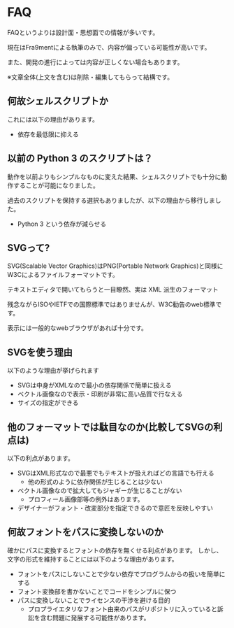 # FAQ
FAQというよりは設計面・思想面での情報が多いです。

現在はFra9mentによる執筆のみで、内容が偏っている可能性が高いです。

また、開発の進行によっては内容が正しくない場合もあります。

※文章全体(上文を含む)は削除・編集してもらって結構です。

## 何故シェルスクリプトか
これには以下の理由があります。
* 依存を最低限に抑える

## 以前の Python 3 のスクリプトは？
動作を以前よりもシンプルなものに変えた結果、シェルスクリプトでも十分に動作することが可能になりました。

過去のスクリプトを保持する選択もありましたが、以下の理由から移行しました。
* Python 3 という依存が減らせる

## SVGって?
SVG(Scalable Vector Graphics)はPNG(Portable Network Graphics)と同様にW3Cによるファイルフォーマットです。

テキストエディタで開いてもらうと一目瞭然、実は XML 派生のフォーマット

残念ながらISOやIETFでの国際標準ではありませんが、W3C勧告のweb標準です。

表示には一般的なwebブラウザがあれば十分です。

## SVGを使う理由
以下のような理由が挙げられます
* SVGは中身がXMLなので最小の依存関係で簡単に扱える
* ベクトル画像なので表示・印刷が非常に高い品質で行なえる
* サイズの指定ができる

## 他のフォーマットでは駄目なのか(比較してSVGの利点は)
以下の利点があります。
* SVGはXML形式なので最悪でもテキストが扱えればどの言語でも行える
  * 他の形式のように依存関係が生じることは少ない
* ベクトル画像なので拡大してもジャギーが生じることがない
  * プロフィール画像部等の例外はあります。
* デザイナーがフォント・改変部分を指定できるので意匠を反映しやすい

## 何故フォントをパスに変換しないのか
確かにパスに変換するとフォントの依存を無くせる利点があります。
しかし、文字の形式を維持することには以下のような理由があります。

* フォントをパスにしないことで少ない依存でプログラムからの扱いを簡単にする
* フォント変換部を書かないことでコードをシンプルに保つ
* パスに変換しないことでライセンスの干渉を避ける目的
  * プロプライエタリなフォント由来のパスがリポジトリに入っていると訴訟を含む問題に発展する可能性があります。
